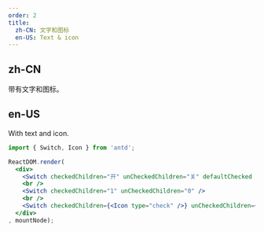 ```yaml
---
order: 2
title:
  zh-CN: 文字和图标
  en-US: Text & icon
---
```


## zh-CN

带有文字和图标。

## en-US

With text and icon.

````jsx
import { Switch, Icon } from 'antd';

ReactDOM.render(
  <div>
    <Switch checkedChildren="开" unCheckedChildren="关" defaultChecked />
    <br />
    <Switch checkedChildren="1" unCheckedChildren="0" />
    <br />
    <Switch checkedChildren={<Icon type="check" />} unCheckedChildren={<Icon type="cross" />} defaultChecked />
  </div>
, mountNode);
````
